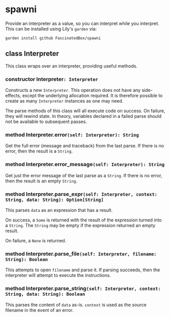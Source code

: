 # spawni

Provide an interpreter as a value, so you can interpret while you interpret.
This can be installed using Lily's `garden` via:

`garden install github FascinatedBox/spawni`

## class Interpreter

This class wraps over an interpreter, providing useful methods.

### constructor Interpreter`: Interpreter`

Constructs a new `Interpreter`. This operation does not have any side-effects,
except the underlying allocation required. It is therefore possible to create as
many `Interpreter` instances as one may need.

The parse methods of this class will all execute code on success. On failure,
they will rewind state. In theory, variables declared in a failed parse should
not be available to subsequent passes.

### method Interpreter.error`(self: Interpreter): String`

Get the full error (message and traceback) from the last parse. If there is no
error, then the result is a `String`.

### method Interpreter.error_message`(self: Interpreter): String`

Get just the error message of the last parse as a `String`. If there is no
error, then the result is an empty `String`.

### method Interpreter.parse_expr`(self: Interpreter, context: String, data: String): Option[String]`

This parses `data` as an expression that has a result.

On success, a `Some` is returned with the result of the expression turned into a
`String`. The `String` may be empty if the expression returned an empty result.

On failure, a `None` is returned.

### method Interpreter.parse_file`(self: Interpreter, filename: String): Boolean`

This attempts to open `filename` and parse it. If parsing succeeds, then the
interpreter will attempt to execute the instructions.

### method Interpreter.parse_string`(self: Interpreter, context: String, data: String): Boolean`

This parses the content of `data` as-is. `context` is used as the source
filename in the event of an error.
